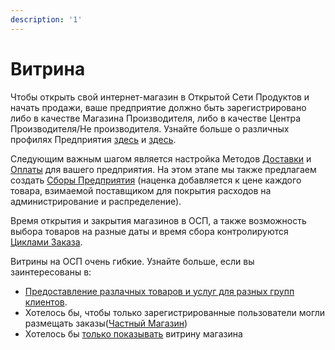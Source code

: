 ```yaml
---
description: '1'
---
```


# Витрина

Чтобы открыть свой интернет-магазин в Открытой Сети Продуктов и начать продажи, ваше предприятие должно быть зарегистрировано либо в качестве Магазина Производителя, либо в качестве Центра Производителя/Не производителя. Узнайте больше о различных профилях Предприятия [здесь](../../your-quick-start-on-ofn-given-who-you-are.md) и [здесь](../enterprise-profile/).

Следующим важным шагом является настройка Методов [Доставки](shipping-methods.md) и [Оплаты](payment-methods.md) для вашего предприятия. На этом этапе мы также предлагаем создать [Сборы Предприятия](enterprise-fees.md) \(наценка добавляется к цене каждого товара, взимаемой поставщиком для покрытия расходов на администрирование и распределение\).

Время открытия и закрытия магазинов в ОСП, а также возможность выбора товаров на разные даты и время сбора контролируются [Циклами Заказа](order-cycle/).

Витрины на ОСП очень гибкие. Узнайте больше, если вы заинтересованы в:

* [Предоставление разлачных товаров и услуг для разных групп клиентов](customer-management-and-conditional-displays-prices/).
* Хотелось бы, чтобы только зарегистрированные пользователи могли размещать заказы\([Частный Магазин](private-shopfront.md)\)
* Хотелось бы [только показывать](display-only-order-cycles.md) витрину магазина

